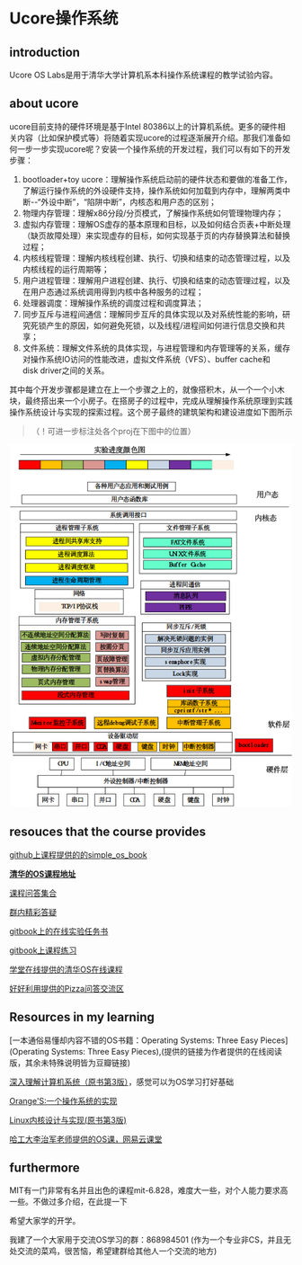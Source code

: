 # Ucore操作系统

## introduction

Ucore OS Labs是用于清华大学计算机系本科操作系统课程的教学试验内容。

## about ucore

ucore目前支持的硬件环境是基于Intel 80386以上的计算机系统。更多的硬件相关内容（比如保护模式等）将随着实现ucore的过程逐渐展开介绍。那我们准备如何一步一步实现ucore呢？安装一个操作系统的开发过程，我们可以有如下的开发步骤：

  1. bootloader+toy ucore：理解操作系统启动前的硬件状态和要做的准备工作，了解运行操作系统的外设硬件支持，操作系统如何加载到内存中，理解两类中断--“外设中断”，“陷阱中断”，内核态和用户态的区别；
  2. 物理内存管理：理解x86分段/分页模式，了解操作系统如何管理物理内存；
  3. 虚拟内存管理：理解OS虚存的基本原理和目标，以及如何结合页表+中断处理（缺页故障处理）来实现虚存的目标，如何实现基于页的内存替换算法和替换过程；
  4. 内核线程管理：理解内核线程创建、执行、切换和结束的动态管理过程，以及内核线程的运行周期等；
  5. 用户进程管理：理解用户进程创建、执行、切换和结束的动态管理过程，以及在用户态通过系统调用得到内核中各种服务的过程；
  6. 处理器调度：理解操作系统的调度过程和调度算法；
  7. 同步互斥与进程间通信：理解同步互斥的具体实现以及对系统性能的影响，研究死锁产生的原因，如何避免死锁，以及线程/进程间如何进行信息交换和共享；
  8. 文件系统：理解文件系统的具体实现，与进程管理和内存管理等的关系，缓存对操作系统IO访问的性能改进，虚拟文件系统（VFS）、buffer cache和disk driver之间的关系。

其中每个开发步骤都是建立在上一个步骤之上的，就像搭积木，从一个一个小木块，最终搭出来一个小房子。在搭房子的过程中，完成从理解操作系统原理到实践操作系统设计与实现的探索过程。这个房子最终的建筑架构和建设进度如下图所示
>  （！可进一步标注处各个proj在下图中的位置）

![ucore操作系统架构](img/ucore_arch.png)

## resouces that the course provides

[github上课程提供的的simple_os_book](https://github.com/chyyuu/simple_os_book)

**[清华的OS课程地址](http://os.cs.tsinghua.edu.cn/oscourse/OS2017spring#A.2Bi.2F56C4nGmJE-)**

[课程问答集合](https://xuyongjiande.gitbooks.io/os-qa/content/index.html)

[群内精彩答疑](https://chyyuu.gitbooks.io/os_course_qa/content/QQTalk.html)

[gitbook上的在线实验任务书](https://chyyuu.gitbooks.io/ucore_os_docs/content/)

[gitbook上课程练习](https://chyyuu.gitbooks.io/os_course_exercises/content/)

[学堂在线提供的清华OS在线课程](http://www.xuetangx.com/courses/course-v1:TsinghuaX+30240243X+sp/about)

[好好利用提供的Pizza问答交流区](https://piazza.com/tsinghua.edu.cn/spring2015/30240243x/home)

## Resources  in my learning   

[一本通俗易懂却内容不错的OS书籍：Operating Systems: Three Easy Pieces](Operating Systems: Three Easy Pieces),(提供的链接为作者提供的在线阅读版，其余未特殊说明皆为豆瓣链接)

 [深入理解计算机系统（原书第3版）](https://book.douban.com/subject/26912767/)，感觉可以为OS学习打好基础

[Orange'S:一个操作系统的实现](https://book.douban.com/subject/3735649/)

[Linux内核设计与实现(原书第3版)](https://book.douban.com/subject/6097773/)

[哈工大李治军老师提供的OS课，网易云课堂](https://mooc.study.163.com/course/1000002004#/info)

## furthermore

MIT有一门非常有名并且出色的课程mit-6.828，难度大一些，对个人能力要求高一些。不做过多介绍，在此提一下

希望大家学的开学。

我建了一个大家用于交流OS学习的群：868984501  (作为一个专业非CS，并且无处交流的菜鸡，很苦恼，希望建群给其他人一个交流的地方)